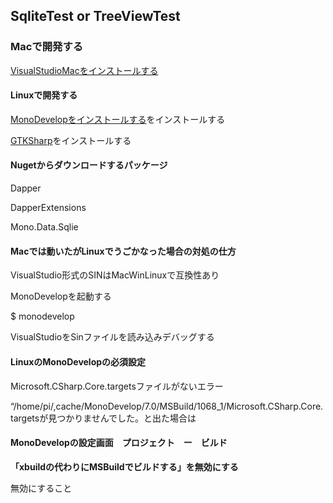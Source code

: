 ## SqliteTest or TreeViewTest

### Macで開発する

[VisualStudioMacをインストールする](https://docs.microsoft.com/ja-jp/visualstudio/mac/installation?view=vsmac-2019)

#### Linuxで開発する

[MonoDevelopをインストールする](https://www.monodevelop.com/download/#fndtn-download-lin-raspbian)をインストールする

[GTKSharp](https://www.mono-project.com/download/stable/#download-lin)をインストールする


#### Nugetからダウンロードするパッケージ

Dapper

DapperExtensions

Mono.Data.Sqlie


#### Macでは動いたがLinuxでうごかなった場合の対処の仕方

VisualStudio形式のSINはMacWinLinuxで互換性あり

MonoDevelopを起動する

$ monodevelop

VisualStudioをSinファイルを読み込みデバッグする

#### LinuxのMonoDevelopの必須設定

Microsoft.CSharp.Core.targetsファイルがないエラー

“/home/pi/,cache/MonoDevelop/7.0/MSBuild/1068_1/Microsoft.CSharp.Core.targetsが見つかりませんでした。と出た場合は

#### MonoDevelopの設定画面　プロジェクト　ー　ビルド
**「xbuildの代わりにMSBuildでビルドする」を無効にする**

無効にすること

